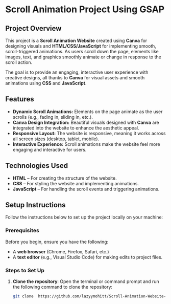 # Scroll Animation Project Using GSAP


## Project Overview

This project is a **Scroll Animation Website** created using **Canva** for designing visuals and **HTML/CSS/JavaScript** for implementing smooth, scroll-triggered animations. As users scroll down the page, elements like images, text, and graphics smoothly animate or change in response to the scroll action. 

The goal is to provide an engaging, interactive user experience with creative designs, all thanks to **Canva** for visual assets and smooth animations using **CSS** and **JavaScript**.

## Features

- **Dynamic Scroll Animations:** Elements on the page animate as the user scrolls (e.g., fading in, sliding in, etc.).
- **Canva Design Integration:** Beautiful visuals designed with **Canva** are integrated into the website to enhance the aesthetic appeal.
- **Responsive Layout:** The website is responsive, meaning it works across all screen sizes (desktop, tablet, mobile).
- **Interactive Experience:** Scroll animations make the website feel more engaging and interactive for users.

## Technologies Used

- **HTML** – For creating the structure of the website.
- **CSS** – For styling the website and implementing animations.
- **JavaScript** – For handling the scroll events and triggering animations.

## Setup Instructions

Follow the instructions below to set up the project locally on your machine:

### Prerequisites
Before you begin, ensure you have the following:

- A **web browser** (Chrome, Firefox, Safari, etc.)
- A **text editor** (e.g., Visual Studio Code) for making edits to project files.

### Steps to Set Up

1. **Clone the repository**:
   Open the terminal or command prompt and run the following command to clone the repository:
   ```bash
   git clone  https://github.com/lazyymohitt/Scroll-Animation-Website-Using-Canva.git
